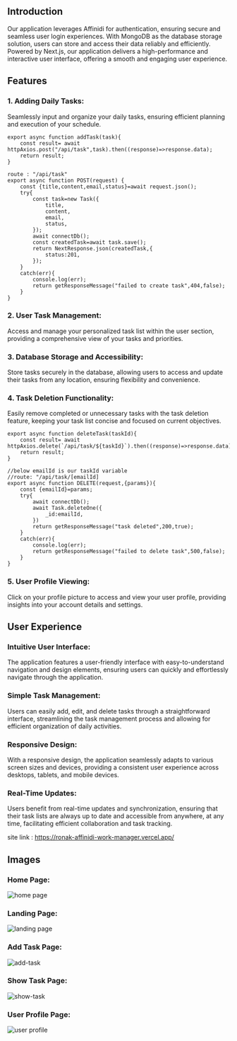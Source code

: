 
## Introduction

Our application leverages Affinidi for authentication, ensuring secure and seamless user login experiences. With MongoDB as the database storage solution, users can store and access their data reliably and efficiently. Powered by Next.js, our application delivers a high-performance and interactive user interface, offering a smooth and engaging user experience.


## Features

### 1. Adding Daily Tasks:
Seamlessly input and organize your daily tasks, ensuring efficient planning and execution of your schedule.
```
export async function addTask(task){
    const result= await httpAxios.post("/api/task",task).then((response)=>response.data);
    return result;
}

route : "/api/task"
export async function POST(request) {
    const {title,content,email,status}=await request.json();
    try{
        const task=new Task({
            title,
            content,
            email,
            status,
        });
        await connectDb();
        const createdTask=await task.save();
        return NextResponse.json(createdTask,{
            status:201,
        });
    }
    catch(err){
        console.log(err);
        return getResponseMessage("failed to create task",404,false);
    }
}
```
### 2. User Task Management:
Access and manage your personalized task list within the user section, providing a comprehensive view of your tasks and priorities.

### 3. Database Storage and Accessibility:
Store tasks securely in the database, allowing users to access and update their tasks from any location, ensuring flexibility and convenience.

### 4. Task Deletion Functionality:
Easily remove completed or unnecessary tasks with the task deletion feature, keeping your task list concise and focused on current objectives.

```
export async function deleteTask(taskId){
    const result= await httpAxios.delete(`/api/task/${taskId}`).then((response)=>response.data);
    return result;
}

//below emailId is our taskId variable
//route: "/api/task/[emailId]
export async function DELETE(request,{params}){
    const {emailId}=params;
    try{
        await connectDb();
        await Task.deleteOne({
            _id:emailId,
        })
        return getResponseMessage("task deleted",200,true);
    }
    catch(err){
        console.log(err);
        return getResponseMessage("failed to delete task",500,false);
    }
}
```
### 5. User Profile Viewing:
Click on your profile picture to access and view your user profile, providing insights into your account details and settings.

## User Experience

### Intuitive User Interface:
The application features a user-friendly interface with easy-to-understand navigation and design elements, ensuring users can quickly and effortlessly navigate through the application.

### Simple Task Management:
Users can easily add, edit, and delete tasks through a straightforward interface, streamlining the task management process and allowing for efficient organization of daily activities.

### Responsive Design:
With a responsive design, the application seamlessly adapts to various screen sizes and devices, providing a consistent user experience across desktops, tablets, and mobile devices.

### Real-Time Updates:
Users benefit from real-time updates and synchronization, ensuring that their task lists are always up to date and accessible from anywhere, at any time, facilitating efficient collaboration and task tracking.

site link : https://ronak-affinidi-work-manager.vercel.app/

## Images

### Home Page:
![home page](https://github.com/Ronak1257/Work-manager-affinidi/assets/130481625/20f92761-3c0b-4be6-ab17-f9e9cc0737c4)

### Landing Page:
![landing page](https://github.com/Ronak1257/Work-manager-affinidi/assets/130481625/d9d8e99f-a110-4288-b1b0-ee533808a25b)

### Add Task Page:
![add-task](https://github.com/Ronak1257/Work-manager-affinidi/assets/130481625/4a99b808-5849-4bc6-9b1b-088eea42bba4)

### Show Task Page:
![show-task](https://github.com/Ronak1257/Work-manager-affinidi/assets/130481625/8c50e937-e45c-4e9a-9808-1dff1c5400ee)

### User Profile Page:
![user profile](https://github.com/Ronak1257/Work-manager-affinidi/assets/130481625/98794610-9889-47d2-9976-c105c2607f09)
